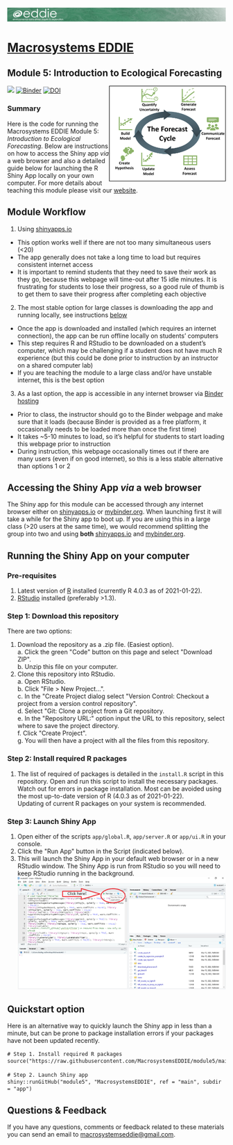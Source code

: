 ![](app/www/project-eddie-banner-2020_green.png)<!-- -->
# [Macrosystems EDDIE](https://serc.carleton.edu/eddie/macrosystems/index.html)
## Module 5: Introduction to Ecological Forecasting
[![](https://img.shields.io/badge/Shiny-shinyapps.io-blue?style=flat&labelColor=white&logo=RStudio&logoColor=blue)](https://macrosystemseddie.shinyapps.io/module5/)
[![Binder](https://mybinder.org/badge_logo.svg)](https://mybinder.org/v2/zenodo/10.5281/zenodo.6363500/?urlpath=shiny/app/)
[![DOI](https://zenodo.org/badge/DOI/10.5281/zenodo.6363500.svg)](https://doi.org/10.5281/zenodo.6363500)
<a href="url"><img src="app/www/mod5_viz_v2.png" align="right" height="220" width="269" ></a>
### Summary
Here is the code for running the Macrosystems EDDIE Module 5: _Introduction to Ecological Forecasting_. Below are instructions on how to access the Shiny app *via* a web browser and also a detailed guide below for launching the R Shiny App locally on your own computer. For more details about teaching this module please visit our [website](https://serc.carleton.edu/eddie/teaching_materials/modules/module5.html).

## Module Workflow
1. Using [shinyapps.io](https://macrosystemseddie.shinyapps.io/module5/)
- This option works well if there are not too many simultaneous users (<20) 
- The app generally does not take a long time to load but requires consistent internet access
- It is important to remind students that they need to save their work as they go, because this webpage will time-out after 15 idle minutes. It is frustrating for students to lose their progress, so a good rule of thumb is to get them to save their progress after completing each objective
2. The most stable option for large classes is downloading the app and running locally, see instructions [below](#running-the-shiny-app-on-your-computer)
- Once the app is downloaded and installed (which requires an internet connection), the app can be run offline locally on students’ computers
- This step requires R and RStudio to be downloaded on a student’s computer, which may be challenging if a student does not have much R experience (but this could be done prior to instruction by an instructor on a shared computer lab)
- If you are teaching the module to a large class and/or have unstable internet, this is the best option
3. As a last option, the app is accessible in any internet browser via [Binder hosting](https://mybinder.org/v2/zenodo/10.5281/zenodo.6363500/?urlpath=shiny/app/)
- Prior to class, the instructor should go to the Binder webpage and make sure that it loads (because Binder is provided as a free platform, it occasionally needs to be loaded more than once the first time)
- It takes ~5-10 minutes to load, so it’s helpful for students to start loading this webpage prior to instruction
- During instruction, this webpage occasionally times out if there are many users (even if on good internet), so this is a less stable alternative than options 1 or 2


## Accessing the Shiny App _via_ a web browser
The Shiny app for this module can be accessed through any internet browser either on [shinyapps.io](https://macrosystemseddie.shinyapps.io/module5/) or [mybinder.org](https://mybinder.org/v2/zenodo/10.5281/zenodo.6363500/?urlpath=shiny/app/).
When launching first it will take a while for the Shiny app to boot up. If you are using this in a large class (>20 users at the same time), we would recommend splitting the group into two and using **both** [shinyapps.io](https://macrosystemseddie.shinyapps.io/module5/) and [mybinder.org](https://mybinder.org/v2/gh/MacrosystemsEDDIE/module5/main?urlpath=shiny/app/).

##  Running the Shiny App on your computer
### Pre-requisites
1. Latest version of [R](https://cran.r-project.org/) installed (currently R 4.0.3 as of 2021-01-22).  
2. [RStudio](https://rstudio.com/products/rstudio/download/) installed (preferably >1.3).  

### Step 1: Download this repository
There are two options:  
1. Download the repository as a .zip file. (Easiest option).  
    a.  Click the green "Code" button on this page and select "Download ZIP".  
    b.  Unzip this file on your computer.  
2. Clone this repository into RStudio.  
		a.  Open RStudio.  
		b.  Click "File > New Project...".  
		c.  In the "Create Project dialog select "Version Control: Checkout a project from a version control repository".  
		d. Select "Git: Clone a project from a Git repository.  
		e. In the "Repository URL:" option input the URL to this repository, select where to save the project directory.  
		f. Click "Create Project".  
		g. You will then have a project with all the files from this repository.  
		
### Step 2: Install required R packages
1. The list of required of packages is detailed in the `install.R` script in this repository. Open and run this script to install the necessary packages.  
  Watch out for errors in package installation. Most can be avoided using the most up-to-date version of R (4.0.3 as of 2021-01-22).  
  Updating of current R packages on your system is recommended.

### Step 3: Launch Shiny App
1. Open either of the scripts `app/global.R`, `app/server.R` or `app/ui.R` in your console.
2. Click the "Run App" button in the Script (indicated below).  
3. This will launch the Shiny App in your default web browser or in a new RStudio window. The Shiny App is run from RStudio so you will need to keep RStudio running in the background.  
![](app/www/launch_app.png)<!-- -->	

## Quickstart option
Here is an alternative way to quickly launch the Shiny app in less than a minute, but can be prone to package installation errors if your packages have not been updated recently.
```
# Step 1. Install required R packages
source("https://raw.githubusercontent.com/MacrosystemsEDDIE/module5/main/install.R")

# Step 2. Launch Shiny app
shiny::runGitHub("module5", "MacrosystemsEDDIE", ref = "main", subdir = "app")
```

## Questions & Feedback
If you have any questions, comments or feedback related to these materials you can send an email to [macrosystemseddie@gmail.com]().
 
